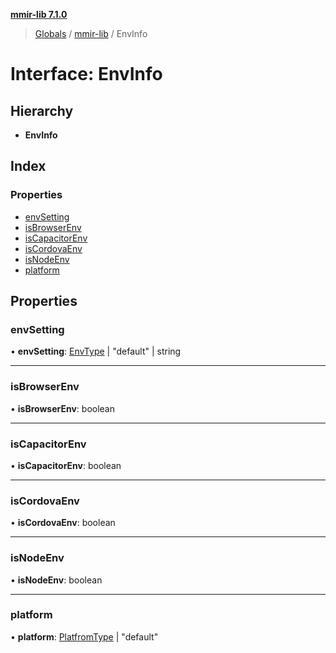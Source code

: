 **[mmir-lib 7.1.0](../README.md)**

> [Globals](../README.md) / [mmir-lib](../modules/mmir_lib.md) / EnvInfo

# Interface: EnvInfo

## Hierarchy

* **EnvInfo**

## Index

### Properties

* [envSetting](mmir_lib.envinfo.md#envsetting)
* [isBrowserEnv](mmir_lib.envinfo.md#isbrowserenv)
* [isCapacitorEnv](mmir_lib.envinfo.md#iscapacitorenv)
* [isCordovaEnv](mmir_lib.envinfo.md#iscordovaenv)
* [isNodeEnv](mmir_lib.envinfo.md#isnodeenv)
* [platform](mmir_lib.envinfo.md#platform)

## Properties

### envSetting

•  **envSetting**: [EnvType](../modules/mmir_lib.md#envtype) \| \"default\" \| string

___

### isBrowserEnv

•  **isBrowserEnv**: boolean

___

### isCapacitorEnv

•  **isCapacitorEnv**: boolean

___

### isCordovaEnv

•  **isCordovaEnv**: boolean

___

### isNodeEnv

•  **isNodeEnv**: boolean

___

### platform

•  **platform**: [PlatfromType](../modules/mmir_lib.md#platfromtype) \| \"default\"
